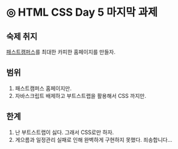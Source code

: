 # ◎ HTML CSS Day 5 마지막 과제

## 숙제 취지
[패스트캠퍼스](http://www.fastcampus.co.kr/)를 최대한 카피한 홈페이지를 만들자.

## 범위
1. 패스트캠퍼스 홈페이지만.
2. 자바스크립트 배제하고 부트스트랩을 활용해서 CSS 까지만.

## 한계
1. 난 부트스트랩이 싫다. 그래서 CSS로만 하자.
2. 게으름과 일정관리 실패로 인해 완벽하게 구현하지 못했다. 죄송합니다...
